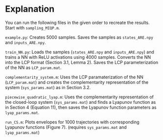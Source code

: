 # Explanation

You can run the following files in the given order to recreate the results. Start with `sampling_MIQP.m`.

`example.py`: Creates 5000 samples. Saves the samples as `states_ARE.npy` and `inputs_ARE.npy`.

`train_NN.py`: Loads the samples (`states_ARE.npy` and `inputs_ARE.npy`) and trains a NN with ReLU activations using 4000 samples. Converts the NN into the LCP format (Section 3.1, Lemma 2). Saves the LCP parameterization of the NN as `LCP_param.mat`.

`complementarity_system.m`: Uses the LCP paramaterization of the NN (`LCP_param.mat`) and creates the complementarity representation of the system (`sys_params.mat`) as in Section 3.2.

`piecewise_quadratic_lyap.m`: Uses the complementarity representation of the closed-loop system (`sys_params.mat`) and finds a Lyapunov function as in Section 4 (Equation 11), then saves the Lyapunov function parameters as `lyap_params.mat`.

`run_CS.m`: Plots envelopes for 1000 trajectories with corresponding Lyapunov functions (Figure 7). (requires `sys_params.mat` and `lyap_params.mat`)
